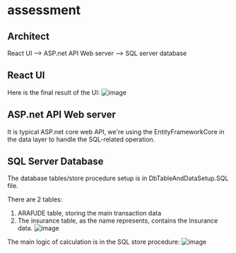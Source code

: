 # assessment

## Architect

React UI --> ASP.net API Web server --> SQL server database

## React UI
Here is the final result of the UI:
![image](https://github.com/yanqinqiang/assessment/assets/5415327/1177fa7d-b790-4b7b-b58f-02d709144fc7)

## ASP.net API Web server
It is typical ASP.net core web API, we're using the EntityFrameworkCore in the data layer to handle the SQL-related operation.

## SQL Server Database
The database tables/store procedure setup is in DbTableAndDataSetup.SQL file.

There are 2 tables:
1. ARAPJDE table, storing the main transaction data
2. The insurance table, as the name represents, contains the Insurance data.
![image](https://github.com/yanqinqiang/assessment/assets/5415327/2d8c98bd-37ac-4072-a8f9-453db140898c)

The main logic of calculation is in the SQL store procedure:
![image](https://github.com/yanqinqiang/assessment/assets/5415327/a7fca0cb-031b-49c6-9546-9a41ed8e1ad7)
